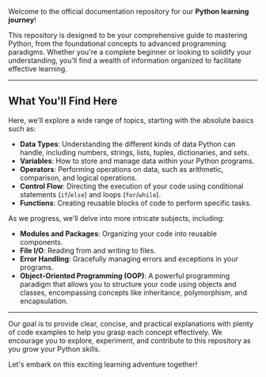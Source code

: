 Welcome to the official documentation repository for our **Python learning journey**!

This repository is designed to be your comprehensive guide to mastering Python, from the foundational concepts to advanced programming paradigms. Whether you're a complete beginner or looking to solidify your understanding, you'll find a wealth of information organized to facilitate effective learning.

---

## What You'll Find Here

Here, we'll explore a wide range of topics, starting with the absolute basics such as:

* **Data Types**: Understanding the different kinds of data Python can handle, including numbers, strings, lists, tuples, dictionaries, and sets.
* **Variables**: How to store and manage data within your Python programs.
* **Operators**: Performing operations on data, such as arithmetic, comparison, and logical operations.
* **Control Flow**: Directing the execution of your code using conditional statements (`if`/`else`) and loops (`for`/`while`).
* **Functions**: Creating reusable blocks of code to perform specific tasks.

As we progress, we'll delve into more intricate subjects, including:

* **Modules and Packages**: Organizing your code into reusable components.
* **File I/O**: Reading from and writing to files.
* **Error Handling**: Gracefully managing errors and exceptions in your programs.
* **Object-Oriented Programming (OOP)**: A powerful programming paradigm that allows you to structure your code using objects and classes, encompassing concepts like inheritance, polymorphism, and encapsulation.

---

Our goal is to provide clear, concise, and practical explanations with plenty of code examples to help you grasp each concept effectively. We encourage you to explore, experiment, and contribute to this repository as you grow your Python skills.

Let's embark on this exciting learning adventure together!
